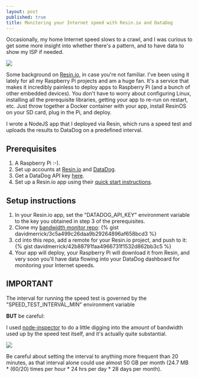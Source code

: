 ```yaml
---
layout: post
published: true
title: Monitoring your Internet speed with Resin.io and DataDog
---
```

Occasionally, my home Internet speed slows to a crawl, and I was curious to get some more insight into whether there's a pattern, and to have data to show my ISP if needed.

![]({{site.cdn_path}}/2017/04/17/screenShot1.png)

Some background on [Resin.io](https://resin.io/), in case you're not familiar. I've been using it lately for all my Raspberry Pi projects and am a huge fan. It's a service that makes it incredibly painless to deploy apps to Raspberry Pi (and a bunch of other embedded devices). You don't have to worry about configuring Linux, installing all the prerequisite libraries, getting your app to re-run on restart, etc. Just throw together a Docker container with your app, install ResinOS on your SD card, plug in the Pi, and deploy. 

I wrote a NodeJS app that I deployed via Resin, which runs a speed test and uploads the results to DataDog on a predefined interval.

## Prerequisites

1. A Raspberry Pi :-).
2. Set up accounts at [Resin.io](https://resin.io/) and [DataDog](https://www.datadoghq.com/).
3. Get a DataDog API key [here](https://app.datadoghq.com/account/settings#api).
4. Set up a Resin.io app using their [quick start instructions](https://docs.resin.io/raspberrypi/nodejs/getting-started/).

## Setup instructions

1. In your Resin.io app, set the "DATADOG_API_KEY" environment variable to the key you obtained in step 3 of the prerequisites.
2. Clone my [bandwidth monitor repo](https://github.com/davidmerrick/DataDog-Bandwidth-Monitor):
{% gist davidmerrick/3c5a499c26daa9b29264896af658bcd3 %}
3. cd into this repo, add a remote for your Resin.io project, and push to it:
{% gist davidmerrick/42b88791faa4966731f1532d862bb3c5 %}
4. Your app will deploy, your Raspberry Pi will download it from Resin, and very soon you'll have data flowing into your DataDog dashboard for monitoring your Internet speeds.

## IMPORTANT

The interval for running the speed test is governed by the "SPEED_TEST_INTERVAL_MIN" environment variable

**BUT** be careful:

I used [node-inspector](https://github.com/node-inspector/node-inspector) to do a little digging into the amount of bandwidth used up by the speed test itself, and it's actually quite substantial. 

![]({{site.cdn_path}}/2017/04/17/screenShot2.png)

Be careful about setting the interval to anything more frequent than 20 minutes, as that interval alone could use almost 50 GB per month (24.7 MB * (60/20) times per hour * 24 hrs per day * 28 days per month).

